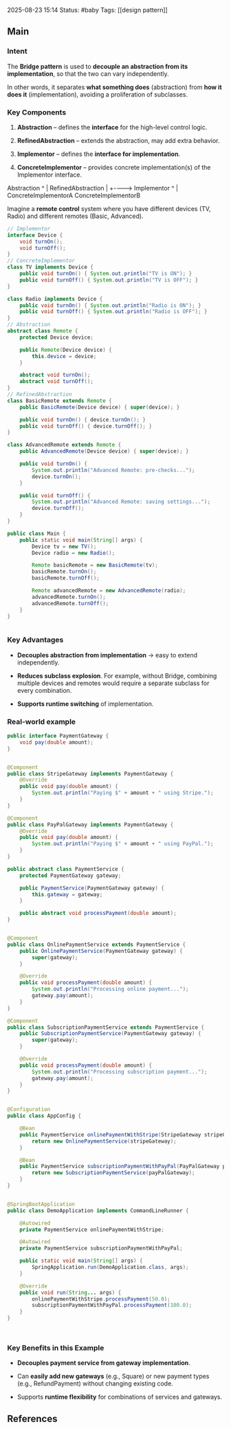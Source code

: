 2025-08-23 15:14
Status: #baby
Tags: [[design pattern]]
## Main
### **Intent**

The **Bridge pattern** is used to **decouple an abstraction from its implementation**, so that the two can vary independently.

In other words, it separates **what something does** (abstraction) from **how it does it** (implementation), avoiding a proliferation of subclasses.


### **Key Components**

1. **Abstraction** – defines the **interface** for the high-level control logic.
    
2. **RefinedAbstraction** – extends the abstraction, may add extra behavior.
    
3. **Implementor** – defines the **interface for implementation**.
    
4. **ConcreteImplementor** – provides concrete implementation(s) of the Implementor interface.

Abstraction
   ^
   |
RefinedAbstraction
   |
   +----> Implementor
             ^
             |
      ConcreteImplementorA
      ConcreteImplementorB



Imagine a **remote control** system where you have different devices (TV, Radio) and different remotes (Basic, Advanced).

```java
// Implementor
interface Device {
    void turnOn();
    void turnOff();
}
// ConcreteImplementor
class TV implements Device {
    public void turnOn() { System.out.println("TV is ON"); }
    public void turnOff() { System.out.println("TV is OFF"); }
}

class Radio implements Device {
    public void turnOn() { System.out.println("Radio is ON"); }
    public void turnOff() { System.out.println("Radio is OFF"); }
}
// Abstraction
abstract class Remote {
    protected Device device;

    public Remote(Device device) {
        this.device = device;
    }

    abstract void turnOn();
    abstract void turnOff();
}
// RefinedAbstraction
class BasicRemote extends Remote {
    public BasicRemote(Device device) { super(device); }

    public void turnOn() { device.turnOn(); }
    public void turnOff() { device.turnOff(); }
}

class AdvancedRemote extends Remote {
    public AdvancedRemote(Device device) { super(device); }

    public void turnOn() {
        System.out.println("Advanced Remote: pre-checks...");
        device.turnOn();
    }

    public void turnOff() {
        System.out.println("Advanced Remote: saving settings...");
        device.turnOff();
    }
}

public class Main {
    public static void main(String[] args) {
        Device tv = new TV();
        Device radio = new Radio();

        Remote basicRemote = new BasicRemote(tv);
        basicRemote.turnOn();
        basicRemote.turnOff();

        Remote advancedRemote = new AdvancedRemote(radio);
        advancedRemote.turnOn();
        advancedRemote.turnOff();
    }
}



```

### **Key Advantages**

- **Decouples abstraction from implementation** → easy to extend independently.
    
- **Reduces subclass explosion**. For example, without Bridge, combining multiple devices and remotes would require a separate subclass for every combination.
    
- **Supports runtime switching** of implementation.


### Real-world example
```java
public interface PaymentGateway {
    void pay(double amount);
}


@Component
public class StripeGateway implements PaymentGateway {
    @Override
    public void pay(double amount) {
        System.out.println("Paying $" + amount + " using Stripe.");
    }
}

@Component
public class PayPalGateway implements PaymentGateway {
    @Override
    public void pay(double amount) {
        System.out.println("Paying $" + amount + " using PayPal.");
    }
}

public abstract class PaymentService {
    protected PaymentGateway gateway;

    public PaymentService(PaymentGateway gateway) {
        this.gateway = gateway;
    }

    public abstract void processPayment(double amount);
}


@Component
public class OnlinePaymentService extends PaymentService {
    public OnlinePaymentService(PaymentGateway gateway) {
        super(gateway);
    }

    @Override
    public void processPayment(double amount) {
        System.out.println("Processing online payment...");
        gateway.pay(amount);
    }
}

@Component
public class SubscriptionPaymentService extends PaymentService {
    public SubscriptionPaymentService(PaymentGateway gateway) {
        super(gateway);
    }

    @Override
    public void processPayment(double amount) {
        System.out.println("Processing subscription payment...");
        gateway.pay(amount);
    }
}


@Configuration
public class AppConfig {

    @Bean
    public PaymentService onlinePaymentWithStripe(StripeGateway stripeGateway) {
        return new OnlinePaymentService(stripeGateway);
    }

    @Bean
    public PaymentService subscriptionPaymentWithPayPal(PayPalGateway payPalGateway) {
        return new SubscriptionPaymentService(payPalGateway);
    }
}


@SpringBootApplication
public class DemoApplication implements CommandLineRunner {

    @Autowired
    private PaymentService onlinePaymentWithStripe;

    @Autowired
    private PaymentService subscriptionPaymentWithPayPal;

    public static void main(String[] args) {
        SpringApplication.run(DemoApplication.class, args);
    }

    @Override
    public void run(String... args) {
        onlinePaymentWithStripe.processPayment(50.0);
        subscriptionPaymentWithPayPal.processPayment(100.0);
    }
}




```


### **Key Benefits in this Example**

- **Decouples payment service from gateway implementation**.
    
- Can **easily add new gateways** (e.g., Square) or new payment types (e.g., RefundPayment) without changing existing code.
    
- Supports **runtime flexibility** for combinations of services and gateways.



## References